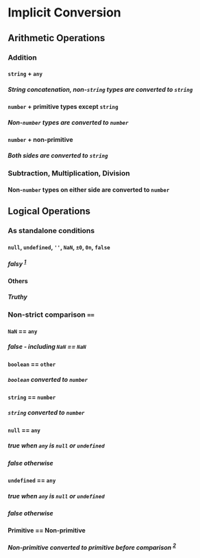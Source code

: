 # Implicit Conversion

## Arithmetic Operations

### Addition

#### `string` + `any`

##### String concatenation, non-`string` types are converted to `string`

#### `number` + primitive types except `string`

##### Non-`number` types are converted to `number`

#### `number` + non-primitive

##### Both sides are converted to `string`

### Subtraction, Multiplication, Division

#### Non-`number` types on either side are converted to `number`

## Logical Operations

### As standalone conditions

#### `null`, `undefined`, `''`, `NaN`, `±0`, `0n`, `false`

##### falsy <sup>[1](#falsy)</sup>

#### Others

##### Truthy

### Non-strict comparison `==`

#### `NaN` == `any`

##### false - including `NaN` == `NaN`

#### `boolean` == `other`

##### `boolean` converted to `number`

#### `string` == `number`

##### `string` converted to `number`

#### `null` == `any`

##### true when `any` is `null` or `undefined`

##### false otherwise

#### `undefined` == `any`

##### true when `any` is `null` or `undefined`

##### false otherwise

#### Primitive == Non-primitive

##### Non-primitive converted to primitive before comparison <sup>[2](#toPrimitive)</sup>
